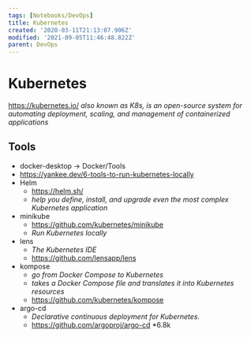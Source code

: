 ```yaml
---
tags: [Notebooks/DevOps]
title: Kubernetes
created: '2020-03-11T21:13:07.906Z'
modified: '2021-09-05T11:46:48.822Z'
parent: DevOps
---
```


# Kubernetes
https://kubernetes.io/
*also known as K8s, is an open-source system for automating deployment, scaling, and management of containerized applications*

## Tools
- docker-desktop → Docker/Tools
- https://yankee.dev/6-tools-to-run-kubernetes-locally
- Helm
  - https://helm.sh/
  - *help you define, install, and upgrade even the most complex Kubernetes application*
- minikube
  - https://github.com/kubernetes/minikube
  - *Run Kubernetes locally*
- lens
  - *The Kubernetes IDE*
  - https://github.com/lensapp/lens
- kompose
  - *go from Docker Compose to Kubernetes*
  - *takes a Docker Compose file and translates it into Kubernetes resources*
  - https://github.com/kubernetes/kompose
- argo-cd
  - *Declarative continuous deployment for Kubernetes.*
  - https://github.com/argoproj/argo-cd *6.8k
